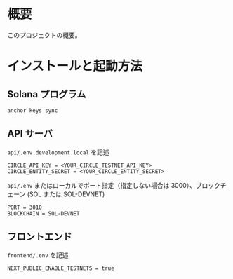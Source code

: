 # 概要

このプロジェクトの概要。

# インストールと起動方法

## Solana プログラム

```shell
anchor keys sync
```

## API サーバ

`api/.env.development.local` を記述

```shell
CIRCLE_API_KEY = <YOUR_CIRCLE_TESTNET_API_KEY>
CIRCLE_ENTITY_SECRET = <YOUR_CIRCLE_ENTITY_SECRET>
```

`api/.env` またはローカルでポート指定（指定しない場合は 3000）、ブロックチェーン (SOL または SOL-DEVNET)

```shell
PORT = 3010
BLOCKCHAIN = SOL-DEVNET
```

## フロントエンド

`frontend/.env` を記述

```shell
NEXT_PUBLIC_ENABLE_TESTNETS = true
```


